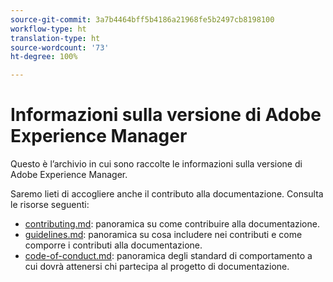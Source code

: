 ```yaml
---
source-git-commit: 3a7b4464bff5b4186a21968fe5b2497cb8198100
workflow-type: ht
translation-type: ht
source-wordcount: '73'
ht-degree: 100%

---
```

# Informazioni sulla versione di Adobe Experience Manager

Questo è l’archivio in cui sono raccolte le informazioni sulla versione di Adobe Experience Manager.

Saremo lieti di accogliere anche il contributo alla documentazione. Consulta le risorse seguenti:

* [contributing.md](contributing.md): panoramica su come contribuire alla documentazione.
* [guidelines.md](guidelines.md): panoramica su cosa includere nei contributi e come comporre i contributi alla documentazione.
* [code-of-conduct.md](code-of-conduct.md): panoramica degli standard di comportamento a cui dovrà attenersi chi partecipa al progetto di documentazione.
